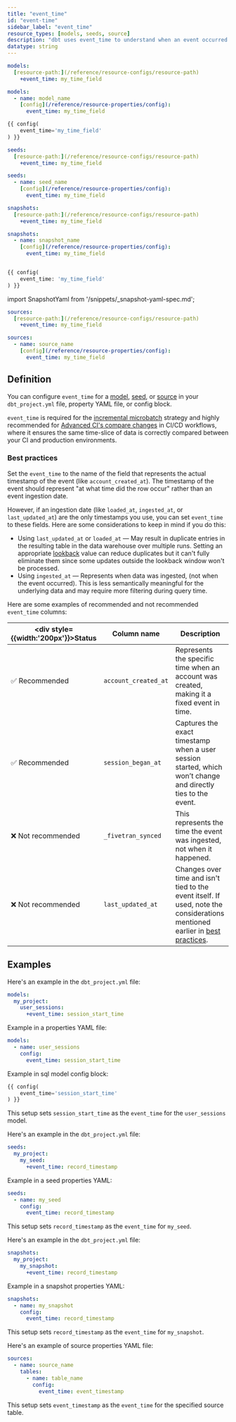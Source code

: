 ```yaml
---
title: "event_time"
id: "event-time"
sidebar_label: "event_time"
resource_types: [models, seeds, source]
description: "dbt uses event_time to understand when an event occurred. When defined, event_time enables microbatch incremental models and more refined comparison of datasets during Advanced CI."
datatype: string
---
```


<VersionCallout version="1.9" />

<Tabs>
<TabItem value="model" label="Models">

<File name='dbt_project.yml'>

```yml
models:
  [resource-path:](/reference/resource-configs/resource-path)
    +event_time: my_time_field
```
</File>

<File name='models/properties.yml'>

```yml
models:
  - name: model_name
    [config](/reference/resource-properties/config):
      event_time: my_time_field
```
</File>

<File name="models/modelname.sql">

```sql
{{ config(
    event_time='my_time_field'
) }}
```

</File>

</TabItem>

<TabItem value="seeds" label="Seeds">

<File name='dbt_project.yml'>

```yml
seeds:
  [resource-path:](/reference/resource-configs/resource-path)
    +event_time: my_time_field
```
</File>

<File name='seeds/properties.yml'>

```yml
seeds:
  - name: seed_name
    [config](/reference/resource-properties/config):
      event_time: my_time_field
```

</File>
</TabItem>

<TabItem value="snapshot" label="Snapshots">

<File name='dbt_project.yml'>

```yml
snapshots:
  [resource-path:](/reference/resource-configs/resource-path)
    +event_time: my_time_field
```
</File>

<VersionBlock firstVersion="1.9">
<File name='snapshots/properties.yml'>

```yml
snapshots:
  - name: snapshot_name
    [config](/reference/resource-properties/config):
      event_time: my_time_field
```
</File>
</VersionBlock>

<VersionBlock lastVersion="1.8">

<File name="models/modlename.sql">

```sql

{{ config(
    event_time: 'my_time_field'
) }}
```

</File>


import SnapshotYaml from '/snippets/_snapshot-yaml-spec.md';

<SnapshotYaml/>
</VersionBlock>



</TabItem>

<TabItem value="sources" label="Sources">

<File name='dbt_project.yml'>

```yml
sources:
  [resource-path:](/reference/resource-configs/resource-path)
    +event_time: my_time_field
```
</File>

<File name='models/properties.yml'>

```yml
sources:
  - name: source_name
    [config](/reference/resource-properties/config):
      event_time: my_time_field
```

</File>
</TabItem>
</Tabs>

## Definition

You can configure `event_time` for a [model](/docs/build/models), [seed](/docs/build/seeds), or [source](/docs/build/sources) in your `dbt_project.yml` file, property YAML file, or config block.

`event_time` is required for the [incremental microbatch](/docs/build/incremental-microbatch) strategy and highly recommended for [Advanced CI's compare changes](/docs/deploy/advanced-ci#optimizing-comparisons) in CI/CD workflows, where it ensures the same time-slice of data is correctly compared between your CI and production environments.

### Best practices

Set the `event_time` to the name of the field that represents the actual timestamp of the event (like `account_created_at`). The timestamp of the event should represent "at what time did the row occur" rather than an event ingestion date. 

However, if an ingestion date (like `loaded_at`, `ingested_at`, or `last_updated_at`) are the only timestamps you use, you can set `event_time` to these fields. Here are some considerations to keep in mind if you do this:

- Using `last_updated_at` or `loaded_at` &mdash; May result in duplicate entries in the resulting table in the data warehouse over multiple runs. Setting an appropriate [lookback](/reference/resource-configs/lookback) value can reduce duplicates but it can't fully eliminate them since some updates outside the lookback window won't be processed.
- Using `ingested_at` &mdash; Represents when data was ingested, (not when the event occurred). This is less semantically meaningful for the underlying data and may require more filtering during query time.

Here are some examples of recommended and not recommended `event_time` columns:


| <div style={{width:'200px'}}>Status</div>      | Column name     | Description    |
|--------------------|---------------------|----------------------|
| ✅ Recommended | `account_created_at` | Represents the specific time when an account was created, making it a fixed event in time.                       |
| ✅ Recommended | `session_began_at`    | Captures the exact timestamp when a user session started, which won’t change and directly ties to the event.     |
| ❌ Not recommended | `_fivetran_synced`    | This represents the time the event was ingested, not when it happened.                                           |
| ❌ Not recommended | `last_updated_at`    | Changes over time and isn't tied to the event itself. If used, note the considerations mentioned earlier in [best practices](#best-practices).    |

## Examples

<Tabs> 

<TabItem value="model" label="Models">

Here's an example in the `dbt_project.yml` file:

<File name='dbt_project.yml'>

```yml
models:
  my_project:
    user_sessions:
      +event_time: session_start_time
```
</File>

Example in a properties YAML file:

<File name='models/properties.yml'>

```yml
models:
  - name: user_sessions
    config:
      event_time: session_start_time
```

</File>

Example in sql model config block:

<File name="models/user_sessions.sql">

```sql
{{ config(
    event_time='session_start_time'
) }}
```

</File> 

This setup sets `session_start_time` as the `event_time` for the `user_sessions` model.
</TabItem> 

<TabItem value="seeds" label="Seeds">

Here's an example in the `dbt_project.yml` file:

<File name='dbt_project.yml'>

```yml
seeds:
  my_project:
    my_seed:
      +event_time: record_timestamp
```

</File>

Example in a seed properties YAML:

<File name='seeds/properties.yml'>

```yml
seeds:
  - name: my_seed
    config:
      event_time: record_timestamp
```
</File>

This setup sets `record_timestamp` as the `event_time` for `my_seed`. 

</TabItem> 

<TabItem value="snapshot" label="Snapshots">

Here's an example in the `dbt_project.yml` file:

<File name='dbt_project.yml'>

```yml
snapshots:
  my_project:
    my_snapshot:
      +event_time: record_timestamp
```

</File>

Example in a snapshot properties YAML:

<File name='my_project/properties.yml'>

```yml
snapshots:
  - name: my_snapshot
    config:
      event_time: record_timestamp
```
</File>

This setup sets `record_timestamp` as the `event_time` for `my_snapshot`. 

</TabItem> 

<TabItem value="sources" label="Sources">

Here's an example of source properties YAML file:

<File name='models/properties.yml'>

```yml
sources:
  - name: source_name
    tables:
      - name: table_name
        config:
          event_time: event_timestamp
```
</File>

This setup sets `event_timestamp` as the `event_time` for the specified source table.

</TabItem> 
</Tabs>
